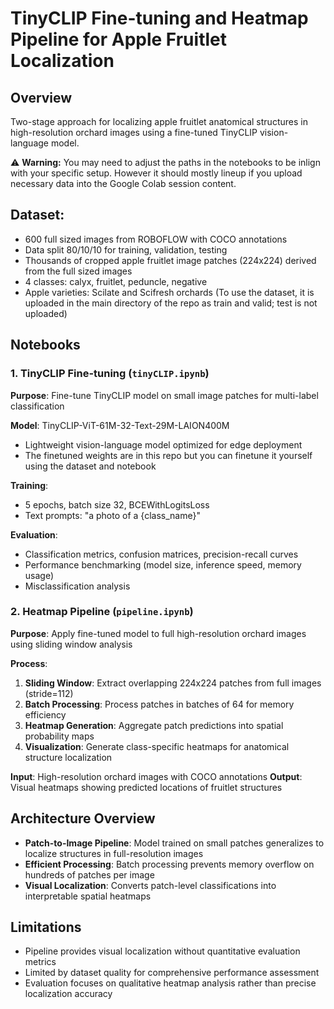 # TinyCLIP Fine-tuning and Heatmap Pipeline for Apple Fruitlet Localization

## Overview
Two-stage approach for localizing apple fruitlet anatomical structures in high-resolution orchard images using a fine-tuned TinyCLIP vision-language model.

⚠️ **Warning:** You may need to adjust the paths in the notebooks to be inlign with your specific setup. However it should mostly lineup if you upload necessary data into the Google Colab session content.


## Dataset: 
- 600 full sized images from ROBOFLOW with COCO annotations
- Data split 80/10/10 for training, validation, testing
- Thousands of cropped apple fruitlet image patches (224x224) derived from the full sized images
- 4 classes: calyx, fruitlet, peduncle, negative
- Apple varieties: Scilate and Scifresh orchards
(To use the dataset, it is uploaded in the main directory of the repo as train and valid; test is not uploaded)

## Notebooks

### 1. TinyCLIP Fine-tuning (`tinyCLIP.ipynb`)
**Purpose**: Fine-tune TinyCLIP model on small image patches for multi-label classification

**Model**: TinyCLIP-ViT-61M-32-Text-29M-LAION400M
- Lightweight vision-language model optimized for edge deployment
- The finetuned weights are in this repo but you can finetune it yourself using the dataset and notebook

**Training**:
- 5 epochs, batch size 32, BCEWithLogitsLoss
- Text prompts: "a photo of a {class_name}"

**Evaluation**:
- Classification metrics, confusion matrices, precision-recall curves
- Performance benchmarking (model size, inference speed, memory usage)
- Misclassification analysis

### 2. Heatmap Pipeline (`pipeline.ipynb`)
**Purpose**: Apply fine-tuned model to full high-resolution orchard images using sliding window analysis

**Process**:
1. **Sliding Window**: Extract overlapping 224x224 patches from full images (stride=112)
2. **Batch Processing**: Process patches in batches of 64 for memory efficiency
3. **Heatmap Generation**: Aggregate patch predictions into spatial probability maps
4. **Visualization**: Generate class-specific heatmaps for anatomical structure localization

**Input**: High-resolution orchard images with COCO annotations
**Output**: Visual heatmaps showing predicted locations of fruitlet structures

## Architecture Overview
- **Patch-to-Image Pipeline**: Model trained on small patches generalizes to localize structures in full-resolution images
- **Efficient Processing**: Batch processing prevents memory overflow on hundreds of patches per image
- **Visual Localization**: Converts patch-level classifications into interpretable spatial heatmaps

## Limitations
- Pipeline provides visual localization without quantitative evaluation metrics
- Limited by dataset quality for comprehensive performance assessment
- Evaluation focuses on qualitative heatmap analysis rather than precise localization accuracy


